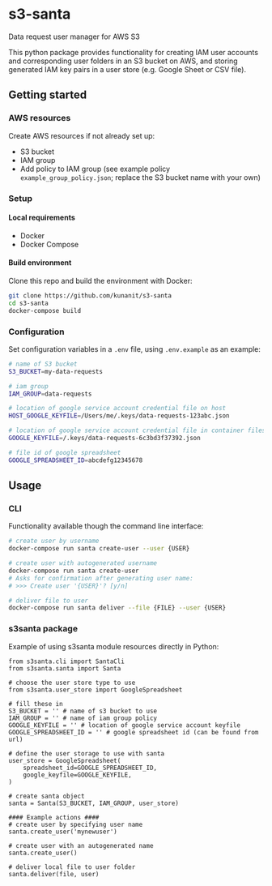 # s3-santa
Data request user manager for AWS S3

This python package provides functionality for creating IAM user accounts and corresponding user folders in an S3 bucket on AWS, and storing generated IAM key pairs in a user store (e.g. Google Sheet or CSV file).

## Getting started

### AWS resources
Create AWS resources if not already set up:
* S3 bucket
* IAM group
* Add policy to IAM group (see example policy `example_group_policy.json`; replace the S3 bucket name with your own)


### Setup

#### Local requirements
* Docker
* Docker Compose

#### Build environment
Clone this repo and build the environment with Docker:
```bash
git clone https://github.com/kunanit/s3-santa
cd s3-santa
docker-compose build
```

### Configuration
Set configuration variables in a `.env` file, using `.env.example` as an example:

```bash
# name of S3 bucket
S3_BUCKET=my-data-requests

# iam group
IAM_GROUP=data-requests

# location of google service account credential file on host
HOST_GOOGLE_KEYFILE=/Users/me/.keys/data-requests-123abc.json

# location of google service account credential file in container filesystem
GOOGLE_KEYFILE=/.keys/data-requests-6c3bd3f37392.json

# file id of google spreadsheet
GOOGLE_SPREADSHEET_ID=abcdefg12345678
```

## Usage

### CLI
Functionality available though the command line interface:
```bash
# create user by username
docker-compose run santa create-user --user {USER}

# create user with autogenerated username
docker-compose run santa create-user
# Asks for confirmation after generating user name:
# >>> Create user '{USER}'? [y/n]

# deliver file to user
docker-compose run santa deliver --file {FILE} --user {USER}

```


### s3santa package
Example of using s3santa module resources directly in Python:
```
from s3santa.cli import SantaCli
from s3santa.santa import Santa

# choose the user store type to use
from s3santa.user_store import GoogleSpreadsheet

# fill these in
S3_BUCKET = '' # name of s3 bucket to use
IAM_GROUP = '' # name of iam group policy
GOOGLE_KEYFILE = '' # location of google service account keyfile
GOOGLE_SPREADSHEET_ID = '' # google spreadsheet id (can be found from url)

# define the user storage to use with santa
user_store = GoogleSpreadsheet(
    spreadsheet_id=GOOGLE_SPREADSHEET_ID,
    google_keyfile=GOOGLE_KEYFILE,
)

# create santa object
santa = Santa(S3_BUCKET, IAM_GROUP, user_store)

#### Example actions ####
# create user by specifying user name
santa.create_user('mynewuser')

# create user with an autogenerated name
santa.create_user()

# deliver local file to user folder
santa.deliver(file, user)
```
